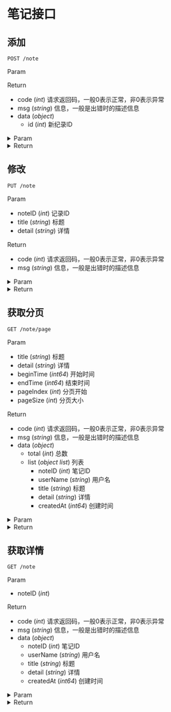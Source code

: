 # 笔记接口

## 添加

`POST /note`

Param


Return

* code (*int*) 请求返回码，一般0表示正常，非0表示异常
* msg (*string*) 信息，一般是出错时的描述信息
* data (*object*) 
    * id (*int*) 新纪录ID

<details>
<summary>Param</summary>

```json
{}
```

</details>

<details>
<summary>Return</summary>

```json
{
    "code": 0,
    "msg": "",
    "data": {
        "id": 13
    },
    "requestID": "e1311f98-dffb-4409-a4fd-a00a58d787ee"
}
```

</details>

## 修改

`PUT /note`

Param

* noteID (*int*) 记录ID
* title (*string*) 标题
* detail (*string*) 详情

Return

* code (*int*) 请求返回码，一般0表示正常，非0表示异常
* msg (*string*) 信息，一般是出错时的描述信息

<details>
<summary>Param</summary>

```json
{
    "noteID": 13,
    "title": "mod title",
    "detail": "mod detail"
}
```

</details>

<details>
<summary>Return</summary>

```json
{
    "code": 0,
    "msg": "",
    "data": null,
    "requestID": "fdf2d5dd-116f-4b9a-b2ea-4f5adcfa10b2"
}
```

</details>

## 获取分页

`GET /note/page`

Param

* title (*string*) 标题
* detail (*string*) 详情
* beginTime (*int64*) 开始时间
* endTime (*int64*) 结束时间
* pageIndex (*int*) 分页开始
* pageSize (*int*) 分页大小

Return

* code (*int*) 请求返回码，一般0表示正常，非0表示异常
* msg (*string*) 信息，一般是出错时的描述信息
* data (*object*) 
    * total (*int*) 总数
    * list (*object list*) 列表
        * noteID (*int*) 笔记ID
        * userName (*string*) 用户名
        * title (*string*) 标题
        * detail (*string*) 详情
        * createdAt (*int64*) 创建时间

<details>
<summary>Param</summary>

```json
beginTime=0&detail=&endTime=0&pageIndex=0&pageSize=10&title=
```

</details>

<details>
<summary>Return</summary>

```json
{
    "code": 0,
    "msg": "",
    "data": {
        "total": 13,
        "list": [
            {
                "noteID": 13,
                "userName": "0",
                "title": "mod title",
                "detail": "mod detail",
                "createdAt": 1597490651
            },
            {
                "noteID": 12,
                "userName": "0",
                "title": "",
                "detail": "",
                "createdAt": 1597490650
            },
            {
                "noteID": 11,
                "userName": "0",
                "title": "",
                "detail": "testDetail",
                "createdAt": 1597490650
            },
            {
                "noteID": 10,
                "userName": "0",
                "title": "mod title",
                "detail": "mod detail",
                "createdAt": 1597488159
            },
            {
                "noteID": 9,
                "userName": "0",
                "title": "",
                "detail": "",
                "createdAt": 1597481727
            },
            {
                "noteID": 8,
                "userName": "0",
                "title": "",
                "detail": "testDetail",
                "createdAt": 1597481727
            },
            {
                "noteID": 7,
                "userName": "0",
                "title": "mod title",
                "detail": "mod detail",
                "createdAt": 1597481724
            },
            {
                "noteID": 6,
                "userName": "0",
                "title": "mod title",
                "detail": "mod detail",
                "createdAt": 1597480860
            },
            {
                "noteID": 5,
                "userName": "0",
                "title": "mod title",
                "detail": "# mod detail\n\n                  1213213\n\n## 12123\n\n#### 222\n\n####### 66666\n\n\n| a | b |\n| --- | --- |\n| 1 | 2 |\n\n\n\u003e\n\n| Syntax | Description |\n| --- | ----------- |\n| Header | Title |",
                "createdAt": 1596965769
            },
            {
                "noteID": 4,
                "userName": "0",
                "title": "mod title",
                "detail": "mod detail",
                "createdAt": 1596964951
            }
        ]
    },
    "requestID": "2075a4ef-3bfd-4766-a92d-496717c4b83e"
}
```

</details>

## 获取详情

`GET /note`

Param

* noteID (*int*) 

Return

* code (*int*) 请求返回码，一般0表示正常，非0表示异常
* msg (*string*) 信息，一般是出错时的描述信息
* data (*object*) 
    * noteID (*int*) 笔记ID
    * userName (*string*) 用户名
    * title (*string*) 标题
    * detail (*string*) 详情
    * createdAt (*int64*) 创建时间

<details>
<summary>Param</summary>

```json
noteID=13
```

</details>

<details>
<summary>Return</summary>

```json
{
    "code": 0,
    "msg": "",
    "data": {
        "noteID": 13,
        "userName": "1",
        "title": "mod title",
        "detail": "mod detail",
        "createdAt": 1597490651
    },
    "requestID": "02c8dae0-d721-4085-be30-286b44e977d7"
}
```

</details>

